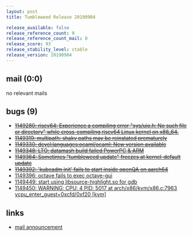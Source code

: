 ```yaml
---
layout: post
title: Tumbleweed Release 20190904

release_available: false
release_reference_count: 9
release_reference_count_mail: 0
release_score: 93
release_stability_level: stable
release_version: 20190904
---
```


## mail (0:0)

no relevant mails

## bugs (9)

<!--more-->

- ~~[1149280: riscv64: Experience a compiling error "sys/uio.h: No such file or directory" while cross-compiling riscv64 Linux kernel on x86_64.](https://bugzilla.opensuse.org/show_bug.cgi?id=1149280)~~
- ~~[1149319: multipath: shaky paths may be reinstated prematurely](https://bugzilla.opensuse.org/show_bug.cgi?id=1149319)~~
- ~~[1149330: devel:languages:ocaml/ocaml: New version available](https://bugzilla.opensuse.org/show_bug.cgi?id=1149330)~~
- ~~[1149348: LTO: datamash build failed PowerPC & ARM](https://bugzilla.opensuse.org/show_bug.cgi?id=1149348)~~
- ~~[1149364: Sometimes "tumbleweed update" freezes at kernel-default update](https://bugzilla.opensuse.org/show_bug.cgi?id=1149364)~~
- ~~[1149392: 'kubeadm init' fails to start inside openQA on aarch64](https://bugzilla.opensuse.org/show_bug.cgi?id=1149392)~~
- [1149396: octave fails to exec octave-gui](https://bugzilla.opensuse.org/show_bug.cgi?id=1149396)
- [1149449: start using libsource-highlight.so for gdb](https://bugzilla.opensuse.org/show_bug.cgi?id=1149449)
- [1149450: WARNING: CPU: 4 PID: 5017 at arch/x86/kvm/x86.c:7963 vcpu_enter_guest+0xcfd/0xf20 \[kvm\]](https://bugzilla.opensuse.org/show_bug.cgi?id=1149450)



## links

- [mail announcement](https://lists.opensuse.org/opensuse-factory/2019-09/msg00065.html)
